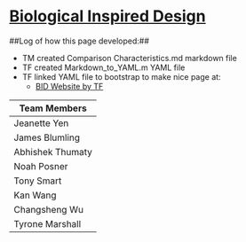 [Biological Inspired Design](http://digitecture.github.io/Biological-Inspired-Design/)
==========================

##Log of how this page developed:##

- TM created Comparison Characteristics.md markdown file  
- TF created Markdown_to_YAML.m YAML file  
- TF linked YAML file to bootstrap to make nice page at:  
  - [BID Website by TF](http://openmaterials.github.io/Biological-Inspired-Design/)  

Team Members |
--- |
Jeanette Yen |
James Blumling |
Abhishek Thumaty |
Noah Posner |
Tony Smart |
Kan Wang |
Changsheng Wu |
Tyrone Marshall |

